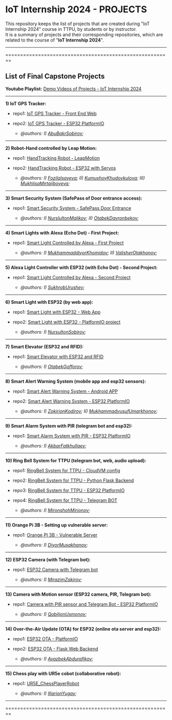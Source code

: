 # IoT Internship 2024 - PROJECTS

This repository keeps the list of projects that are created during "IoT Internship 2024" course in TTPU, by students or by instructor.\
It is a summary of projects and their corresponding repositories, which are related to the course of "**IoT Internship 2024**".

----------------------------------------------------------------------------------------------------------
========================================================
## List of Final Capstone Projects

**Youtube Playlist:** [Demo Videos of Projects - IoT Internship 2024](https://youtube.com/playlist?list=PLfZEWICCEvhiUH3opOEUZHImOvAZeMI-n&si=s2XzRsTFLtT4ABgL)

----------------------------------------------
**1) IoT GPS Tracker:**

* repo1: [IoT GPS Tracker - Front End Web](https://github.com/ttpu/IoTintern2024_GPS_tracking_FrontEnd)
* repo2: [IoT GPS Tracker - ESP32 PlatformIO](https://github.com/ttpu/IoTintern2024_GPS_tracking_PlatformIO)

  * _@authors: I) [AbuBakrSobirov](https://github.com/Yunusiy);_

----------------------------------------------
**2) Robot-Hand controlled by Leap Motion:**

* repo1: [HandTracking Robot - LeapMotion](https://github.com/ttpu/IoTintern2024_HandRobot_Leap)
* repo2: [HandTracking Robot - ESP32 with Servos](https://github.com/ttpu/IoTintern2024_HandRobot_ESP32)

  * _@authors: I) [FozilaIsayeva](https://github.com/fozilais); II) [KumushoyKhudoykulova](https://github.com/KhudaykulovaK); III) [MukhlisaMirtajiboyeva](https://github.com/MukhlisaMirajiboyeva);_

----------------------------------------------
**3) Smart Security System (SafePass of Door entrance access):**

* repo1: [Smart Security System - SafePass Door Entrance](https://github.com/ttpu/IoTintern2024_SmartSecuritySystem_DoorEntrance)

  * _@authors: I) [NurslultonMalikov](https://github.com/myGithubakount); II) [OtabekDavronbekov](http://github.com/OtabekDavron);_

----------------------------------------------
**4) Smart Lights with Alexa (Echo Dot) - First Project:**

* repo1: [Smart Light Controlled by Alexa - First Project](https://github.com/ttpu/IoTintern2024_SmartLight_Alexa_proj1)

  * _@authors: I) [MukhammaddiyorKhomidov](https://github.com/WieBeer); II) [ValisherOtakhonov](https://github.com/atakhanov);_

----------------------------------------------
**5) Alexa Light Controller with ESP32 (with Echo Dot) - Second Project:**

* repo1: [Smart Light Controlled by Alexa - Second Project](https://github.com/ttpu/IoTintern2024_SmartLight_Alexa_proj2)

  * _@authors: I) [SukhrobUrushev](https://github.com/sukhrob10xengineer);_

----------------------------------------------
**6) Smart Light with ESP32 (by web app):**

* repo1: [Smart Light with ESP32 - Web App](https://github.com/ttpu/IoTintern2024_SmartLight_ESP32_WebApp)
* repo2: [Smart Light with ESP32 - PlatformIO project](https://github.com/ttpu/IoTintern2024_SmartLight_ESP32_PlatformIO)

  * _@authors: I) [NursultonSobirov](https://github.com/Nursulton46);_

----------------------------------------------
**7) Smart Elevator (ESP32 and RFID):**

* repo1: [Smart Elevator with ESP32 and RFID](https://github.com/ttpu/IoTintern2024_SmartElevator_ESP32_RFID)

  * _@authors: I) [OtabekGofforov](https://github.com/OtabekGofforov);_

----------------------------------------------
**8) Smart Alert Warning System (mobile app and esp32 sensors):**

* repo1: [Smart Alert Warning System - Android APP](https://github.com/ttpu/IoTintern2024_SmartAlertWarning_AndroidApp)
* repo2: [Smart Alert Warning System - ESP32 PlatformIO](https://github.com/ttpu/IoTintern2024_SmartAlertWarning_ESP32_PlatformIO)

  * _@authors: I) [ZokirjonKodirov](https://github.com/zokirjonkodirov); II) [MukhammadyusufUmarkhonov](https://github.com/Umarkhonov);_

----------------------------------------------
**9) Smart Alarm System with PIR (telegram bot and esp32):**

* repo1: [Smart Alarm System with PIR - ESP32 PlatformIO](https://github.com/ttpu/IoTintern2024_SmartAlarmPIR_ESP32)

  * _@authors: I) [AkbarFatkhullaev](https://github.com/AkbarFat);_

----------------------------------------------
**10) Ring Bell System for TTPU (telegram bot, web, audio upload):**

* repo1: [RingBell System for TTPU - CloudVM config](https://github.com/ttpu/IoTintern2024_RingBellTtpu_CloudVM)
* repo2: [RingBell System for TTPU - Python Flask Backend](https://github.com/ttpu/IoTintern2024_RingBellTtpu_PythonFlask)
* repo3: [RingBell System for TTPU - ESP32 PlatformIO](https://github.com/ttpu/IoTintern2024_RingBellTtpu_EPS32platformIO)
* repo4: [RingBell System for TTPU - Telegram BOT](https://github.com/ttpu/IoTintern2024_RingBellTtpu_TelegramBOT)

  * _@authors: I) [MironshohMirjonov](https://github.com/MironshohM);_

----------------------------------------------
**11) Orange Pi 3B - Setting up vulnerable server:**

* repo1: [Orange PI 3B - Vulnerable Server](https://github.com/ttpu/IoTintern2024_OrangePI3B_VulnerableServer)

  * _@authors: I) [DiyorMusakhanov](https://github.com/DMusakhanov);_

----------------------------------------------
**12) ESP32 Camera (with Telegram bot):**

* repo1: [ESP32 Camera with Telegram bot](https://github.com/ttpu/IoTintern2024_ESP32CAM_Telegram)

  * _@authors: I) [MirazimZakirov](https://github.com/Mirmirus);_

----------------------------------------------
**13) Camera with Motion sensor (ESP32 camera, PIR, Telegram bot):**

* repo1: [Camera with PIR sensor and Telegram Bot - ESP32 PlatformIO](https://github.com/ttpu/IoTintern2024_CameraPIR_ESP32_Telegram)

  * _@authors: I) [QobiljonUsmonov](https://github.com/UsmQobiljon);_

----------------------------------------------
**14) Over-the-Air Update (OTA) for ESP32 (online ota server and esp32):**

* repo1: [ESP32 OTA - PlatformIO](https://github.com/ttpu/IoTintern2024_ESP32_OTA_platformIO)
* repo2: [ESP32 OTA - Flask Web Backend](https://github.com/ttpu/IoTintern2024_ESP32_OTA_FlaskBackend)

  * _@authors: I) [AvazbekAbdurafikov](https://github.com/AvazbekAbdurafikov);_

----------------------------------------------
**15) Chess play with UR5e cobot (collaborative robot):**

* repo1: [UR5E_ChessPlayerRobot](https://github.com/ttpu/IoTintern2024_UR5E_ChessPlayerRobot)

  * _@authors: I) [IllarionYugay](https://github.com/i-vis);_

----------------------------------------------------------------------------------------------------------
========================================================
